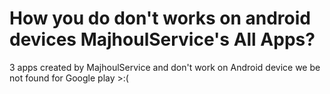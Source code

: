 # How you do don't works on android devices MajhoulService's All Apps?
3 apps created by MajhoulService and don't work on Android device we be not found for Google play >:(
